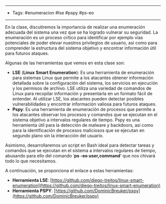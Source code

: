 -----
- Tags: #enumeracion #lse #pspy #ps-eo
---------
En la clase, discutiremos la importancia de realizar una enumeración adecuada del sistema una vez que se ha logrado vulnerar su seguridad. La enumeración es un proceso crítico para identificar por ejemplo vías potenciales de poder elevar nuestros privilegios de usuario, así como para comprender la estructura del sistema objetivo y encontrar información útil para futuros ataques.

Algunas de las herramientas que vemos en esta clase son:

-   **LSE** (**Linux Smart Enumeration**): Es una herramienta de enumeración para sistemas Linux que permite a los atacantes obtener información detallada sobre la configuración del sistema, los servicios en ejecución y los permisos de archivo. LSE utiliza una variedad de comandos de Linux para recopilar información y presentarla en un formato fácil de entender. Al utilizar LSE, los atacantes pueden detectar posibles vulnerabilidades y encontrar información valiosa para futuros ataques.
-   **Pspy**: Es una herramienta de enumeración de procesos que permite a los atacantes observar los procesos y comandos que se ejecutan en el sistema objetivo a intervalos regulares de tiempo. Pspy es una herramienta útil para la detección de malware y backdoors, así como para la identificación de procesos maliciosos que se ejecutan en segundo plano sin la interacción del usuario.

Asimismo, desarrollaremos un script en Bash ideal para detectar tareas y comandos que se ejecutan en el sistema a intervalos regulares de tiempo, abusando para ello del comando ‘**ps -eo user,command**‘ que nos chivará todo lo que necesitamos.

A continuación, se proporciona el enlace a estas herramientas:

-   **Herramienta LSE**: [https://github.com/diego-treitos/linux-smart-enumeration](https://github.com/diego-treitos/linux-smart-enumeration)
-   **Herramienta PSPY**: [https://github.com/DominicBreuker/pspy](https://github.com/DominicBreuker/pspy)